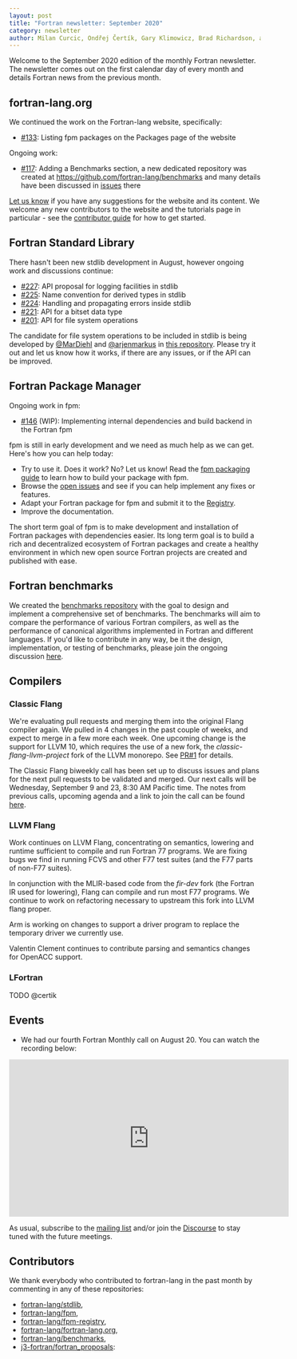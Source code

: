 ```yaml
---
layout: post
title: "Fortran newsletter: September 2020"
category: newsletter
author: Milan Curcic, Ondřej Čertík, Gary Klimowicz, Brad Richardson, and Jérémie Vandenplas
---
```


Welcome to the September 2020 edition of the monthly Fortran newsletter.
The newsletter comes out on the first calendar day of every month
and details Fortran news from the previous month.

<ul id="page-nav"></ul>

## fortran-lang.org

We continued the work on the Fortran-lang website, specifically:

* [#133](https://github.com/fortran-lang/fortran-lang.org/pull/133):
Listing fpm packages on the Packages page of the website
  
Ongoing work:

* [#117](https://github.com/fortran-lang/fortran-lang.org/issues/117): Adding a
  Benchmarks section, a new dedicated repository was created at
  https://github.com/fortran-lang/benchmarks and many details have been
  discussed in [issues](https://github.com/fortran-lang/benchmarks/issues) there

[Let us know](https://github.com/fortran-lang/fortran-lang.org/issues) if you have any suggestions for the website and its content.
We welcome any new contributors to the website and the tutorials page in particular - see the [contributor guide](https://github.com/fortran-lang/fortran-lang.org/blob/master/CONTRIBUTING.md) for how to get started.

## Fortran Standard Library

There hasn't been new stdlib development in August, however ongoing work and discussions continue:

* [#227](https://github.com/fortran-lang/stdlib/issues/227): API proposal for logging facilities in stdlib
* [#225](https://github.com/fortran-lang/stdlib/issues/225): Name convention for derived types in stdlib
* [#224](https://github.com/fortran-lang/stdlib/issues/224): Handling and propagating errors inside stdlib
* [#221](https://github.com/fortran-lang/stdlib/issues/221): API for a bitset data type
* [#201](https://github.com/fortran-lang/stdlib/issues/201): API for file system operations

The candidate for file system operations to be included in stdlib is being developed by
[@MarDiehl](https://github.com/MarDiehl) and [@arjenmarkus](https://github.com/arjenmarkus)
in [this repository](https://github.com/MarDiehl/stdlib_os).
Please try it out and let us know how it works, if there are any issues, or if the API can be improved.

## Fortran Package Manager

Ongoing work in fpm:

* [#146](https://github.com/fortran-lang/fpm/issues/146) (WIP): 
Implementing internal dependencies and build backend in the Fortran fpm

fpm is still in early development and we need as much help as we can get.
Here's how you can help today:

* Try to use it. Does it work? No? Let us know! Read the [fpm packaging guide](https://github.com/fortran-lang/fpm/blob/master/PACKAGING.md) to learn how to build your package with fpm.
* Browse the [open issues](https://github.com/fortran-lang/fpm/issues) and see if you can help implement any fixes or features.
* Adapt your Fortran package for fpm and submit it to the [Registry](https://github.com/fortran-lang/fpm-registry).
* Improve the documentation.

The short term goal of fpm is to make development and installation of Fortran packages with dependencies easier.
Its long term goal is to build a rich and decentralized ecosystem of Fortran packages and create a healthy
environment in which new open source Fortran projects are created and published with ease.

##  Fortran benchmarks

We created the [benchmarks repository](https://github.com/fortran-lang/benchmarks) with the goal to design and implement a comprehensive set of benchmarks.
The benchmarks will aim to compare the performance of various Fortran compilers, as well as the performance of canonical algorithms implemented in Fortran and different languages.
If you'd like to contribute in any way, be it the design, implementation, or testing of benchmarks, please join the ongoing discussion [here](https://github.com/fortran-lang/benchmarks/issues).

## Compilers

### Classic Flang

We're evaluating pull requests and merging them into the original Flang
compiler again. We pulled in 4 changes in the past couple of weeks, and expect
to merge in a few more each week. One upcoming change is the support for LLVM 10,
which requires the use of a new fork, the _classic-flang-llvm-project_
fork of the LLVM monorepo. See
[PR#1](https://github.com/flang-compiler/classic-flang-llvm-project/pull/1)
for details.

The Classic Flang biweekly call has been set up to discuss issues and plans
for the next pull requests to be validated and merged. Our next calls will be
Wednesday, September 9 and 23, 8:30 AM Pacific time. The notes from previous
calls, upcoming agenda and a link to join the call can be found
[here](https://docs.google.com/document/d/1-OuiKx4d7O6eLEJDBDKSRnSiUO2rgRR-c2Ga4AkrzOI).

### LLVM Flang

Work continues on LLVM Flang, concentrating on semantics, lowering and runtime
sufficient to compile and run Fortran 77 programs. We are fixing bugs we find
in running FCVS and other F77 test suites (and the F77 parts of non-F77
suites).

In conjunction with the MLIR-based code from the _fir-dev_ fork (the Fortran
IR used for lowering), Flang can compile and run most F77 programs. We
continue to work on refactoring necessary to upstream this fork into LLVM
flang proper.

Arm is working on changes to support a driver program to replace the temporary
driver we currently use.

Valentin Clement continues to contribute parsing and semantics changes for
OpenACC support.

### LFortran

TODO @certik

## Events

* We had our fourth Fortran Monthly call on August 20.
You can watch the recording below:

<iframe width="560" height="315" src="https://www.youtube-nocookie.com/embed/fiAyhHkAKFc" frameborder="0" allow="accelerometer; autoplay; encrypted-media; gyroscope; picture-in-picture" allowfullscreen></iframe>

As usual, subscribe to the [mailing list](https://groups.io/g/fortran-lang) and/or
join the [Discourse](https://fortran-lang.discourse.group) to stay tuned with the future meetings.

## Contributors

We thank everybody who contributed to fortran-lang in the past month by
commenting in any of these repositories:

* [fortran-lang/stdlib](https://github.com/fortran-lang/stdlib),
* [fortran-lang/fpm](https://github.com/fortran-lang/fpm),
* [fortran-lang/fpm-registry](https://github.com/fortran-lang/fpm-registry),
* [fortran-lang/fortran-lang.org](https://github.com/fortran-lang/fortran-lang.org),
* [fortran-lang/benchmarks](https://github.com/fortran-lang/benchmarks),
* [j3-fortran/fortran_proposals](https://github.com/j3-fortran/fortran_proposals):

<div id="gh-contributors" data-startdate="August 01 2020" data-enddate="August 31 2020" height="500px"></div>
